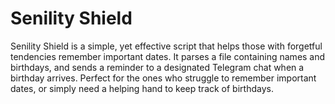 # Senility Shield
Senility Shield is a simple, yet effective script that helps those with forgetful tendencies remember important dates. It parses a file containing names and birthdays, and sends a reminder to a designated Telegram chat when a birthday arrives. Perfect for the ones who struggle to remember important dates, or simply need a helping hand to keep track of birthdays.
